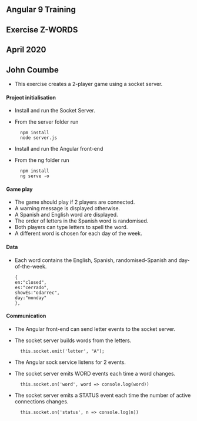 ## Angular 9 Training
## Exercise Z-WORDS
## April 2020
## John Coumbe

- This exercise creates a 2-player game using a socket server.

#### Project initialisation

- Install and run the Socket Server.
- From the server folder run

		npm install
		node server.js
		
- Install and run the Angular front-end
- From the ng folder run

		npm install
		ng serve -o
				
#### Game play

- The game should play if 2 players are connected.
- A warning message is displayed otherwise.
- A Spanish and English word are displayed.
- The order of letters in the Spanish word is randomised.
- Both players can type letters to spell the word.
- A different word is chosen for each day of the week.

#### Data

- Each word contains the English, Spanish, randomised-Spanish and day-of-the-week.

	  { 
	  en:"closed",
	  es:"cerrado", 
	  showEs:"odarrec",
	  day:"monday"
	  },

#### Communication

- The Angular front-end can send letter events to the socket server.
- The socket server builds words from the letters.

		this.socket.emit('letter', "A");
		
- The Angular sock service listens for 2 events.
- The socket server emits WORD events each time a word changes.

        this.socket.on('word', word => console.log(word))
        
- The socket server emits a STATUS event each time the number of active connections changes.

        this.socket.on('status', n => console.log(n))
		
